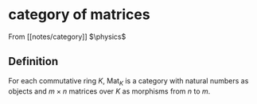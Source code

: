 # category of matrices
From [[notes/category]]
$\physics$
## Definition
For each commutative ring $K$, $\mathrm{Mat}_{K}$ is a category with natural numbers as objects and $m \times n$ matrices over $K$ as morphisms from $n$ to $m$.